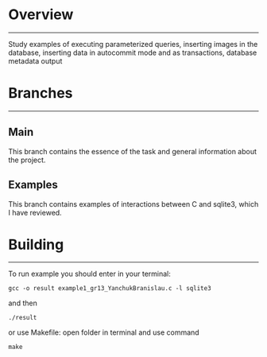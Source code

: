 # Overview #
---
Study examples of executing parameterized queries, inserting images in the database, 
inserting data in autocommit mode and as transactions, database metadata output


# Branches #
---
## Main ##
This branch contains the essence of the task and general information about the project.

## Examples ##
This branch contains examples of interactions between C and sqlite3, which I have reviewed.

# Building #
---
To run example you should enter in your terminal:

```
gcc -o result example1_gr13_YanchukBranislau.c -l sqlite3
```
and then

```
./result
```
or use Makefile: open folder in terminal and use command
```
make
```
